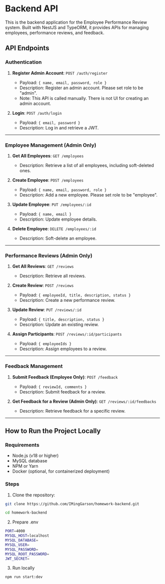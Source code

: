 # Backend API

This is the backend application for the Employee Performance Review system. Built with NestJS and TypeORM, it provides APIs for managing employees, performance reviews, and feedback.

## **API Endpoints**
### **Authentication**
1. **Register Admin Account**: `POST /auth/register`
   - Payload: `{ name, email, password, role }`
   - Description: Register an admin account. Please set role to be "admin".
   - Note: This API is called manually. There is not UI for creating an admin account.

2. **Login**: `POST /auth/login`
   - Payload: `{ email, password }`
   - Description: Log in and retrieve a JWT.
---

### **Employee Management (Admin Only)**
1. **Get All Employees**: `GET /employees`
   - Description: Retrieve a list of all employees, including soft-deleted ones.

2. **Create Employee**: `POST /employees`
   - Payload: `{ name, email, password, role }`
   - Description: Add a new employee. Please set role to be "employee".

3. **Update Employee**: `PUT /employees/:id`
   - Payload: `{ name, email }`
   - Description: Update employee details.

4. **Delete Employee**: `DELETE /employees/:id`
   - Description: Soft-delete an employee.

---

### **Performance Reviews (Admin Only)**
1. **Get All Reviews**: `GET /reviews`
   - Description: Retrieve all reviews.

2. **Create Review**: `POST /reviews`
   - Payload: `{ employeeId, title, description, status }`
   - Description: Create a new performance review.

3. **Update Review**: `PUT /reviews/:id`
   - Payload: `{ title, description, status }`
   - Description: Update an existing review.

4. **Assign Participants**: `POST /reviews/:id/participants`
   - Payload: `{ employeeIds }`
   - Description: Assign employees to a review.

---

### **Feedback Management**
1. **Submit Feedback (Employee Only)**: `POST /feedback`
   - Payload: `{ reviewId, comments }`
   - Description: Submit feedback for a review.

2. **Get Feedback for a Review (Admin Only)**: `GET /reviews/:id/feedbacks`
   - Description: Retrieve feedback for a specific review.

---

## **How to Run the Project Locally**
### **Requirements**
- Node.js (v18 or higher)
- MySQL database
- NPM or Yarn
- Docker (optional, for containerized deployment)

### **Steps**
1. Clone the repository:
```bash
git clone https://github.com/IMingGarson/homework-backend.git

cd homework-backend
```

2. Prepare .env
```bash
PORT=4000
MYSQL_HOST=localhost
MYSQL_DATABASE=
MYSQL_USER=
MYSQL_PASSWORD=
MYSQL_ROOT_PASSWORD=
JWT_SECRET=
```

3. Run locally
```bash
npm run start:dev
```